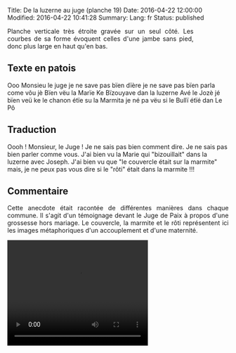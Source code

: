 Title: De la luzerne au juge (planche 19)
Date: 2016-04-22 12:00:00
Modified: 2016-04-22 10:41:28
Summary: 
Lang: fr
Status: published


<figure class="image-block" style="float: right;">
  <img alt="" src="{static}/images/planche_19.png">
  <figcaption style="max-width: 138px"></figcaption>
</figure>
<p style="text-align:justify;">Planche verticale très étroite gravée sur un seul côté. Les courbes de sa forme évoquent celles d'une jambe sans pied, donc plus large en haut qu'en bas.</p>

## Texte en patois
Ooo  Monsieu le juge je ne save pas bïen dïère  je ne save pas bïen parla come vôu jè Bïen vëu la Marïe Ke Bïzouyave dan la luzerne Avé le Jozè jé bïen veü ke le chanon étïe su la Marmita  je né pa vëu si le Bullï étïé dan Le Pô

## Traduction
Oooh ! Monsieur, le Juge ! Je ne sais pas bien comment dire. Je ne sais pas bien parler comme vous. J'ai bien vu la Marie qui "bizouillait" dans la luzerne avec Joseph. J'ai bien vu que "le couvercle était sur la marmite" mais, je ne peux pas vous dire si le "rôti" était dans la marmite !!!

## Commentaire
<p style="text-align:justify;">Cette anecdote était racontée de différentes manières dans chaque commune. Il s'agit d'un témoignage devant le Juge de Paix à propos d'une grossesse hors mariage. Le couvercle, la marmite et le rôti représentent ici les images métaphoriques d'un accouplement et d'une maternité.</p>

<video width="320" height="240" controls>
  <source src="https://d1njpgd0ygatdn.cloudfront.net/video_19.mp4" type="video/mp4">
</video>
